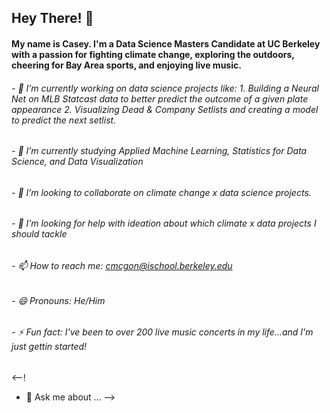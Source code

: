 ## Hey There! 👋

#### My name is Casey. I'm a Data Science Masters Candidate at UC Berkeley with a passion for fighting climate change, exploring the outdoors, cheering for Bay Area sports, and enjoying live music.

###### - 🔭 I’m currently working on data science projects like: 1. Building a Neural Net on MLB Statcast data to better predict the outcome of a given plate appearance 2. Visualizing Dead & Company Setlists and creating a model to predict the next setlist.
###### - 🌱 I’m currently studying Applied Machine Learning, Statistics for Data Science, and Data Visualization 
###### - 👯 I’m looking to collaborate on climate change x data science projects.
###### - 🤔 I’m looking for help with ideation about which climate x data projects I should tackle
###### - 📫 How to reach me: cmcgon@ischool.berkeley.edu
###### - 😄 Pronouns: He/Him
###### - ⚡ Fun fact: I've been to over 200 live music concerts in my life...and I'm just gettin started!

<--!
- 💬 Ask me about ...
-->
